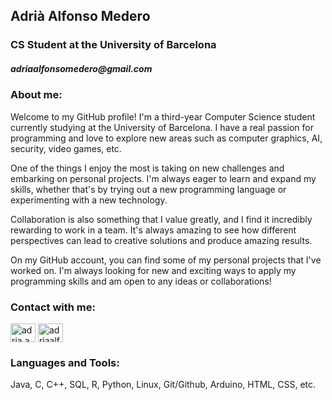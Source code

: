<h2 align="left"> Adrià Alfonso Medero </h2>
<h3 align="left"> CS Student at the University of Barcelona </h3>
<h5 align="leftr"> adriaalfonsomedero@gmail.com </h5>

<h3 align="left">About me:</h3>
Welcome to my GitHub profile! I'm a third-year Computer Science student currently studying at the University of Barcelona. I have a real passion for programming and love to explore new areas such as computer graphics, AI, security, video games, etc.

One of the things I enjoy the most is taking on new challenges and embarking on personal projects. I'm always eager to learn and expand my skills, whether that's by trying out a new programming language or experimenting with a new technology.

Collaboration is also something that I value greatly, and I find it incredibly rewarding to work in a team. It's always amazing to see how different perspectives can lead to creative solutions and produce amazing results.

On my GitHub account, you can find some of my personal projects that I've worked on. I'm always looking for new and exciting ways to apply my programming skills and am open to any ideas or collaborations!

<h3 align="left">Contact with me:</h3> 
<p align="left">
<a href="https://instagram.com/adria.am" target="blank"><img align="center" src="https://raw.githubusercontent.com/rahuldkjain/github-profile-readme-generator/master/src/images/icons/Social/instagram.svg" alt="adria.am" height="30" width="40" /></a>
 <a href="https://www.linkedin.com/in/adri%C3%A0-alfonso-medero-9b76121b2/" target="blank"><img align="center" src="https://raw.githubusercontent.com/rahuldkjain/github-profile-readme-generator/master/src/images/icons/Social/linked-in-alt.svg" alt="adriaalfonsomedero" height="30" width="40" /></a>
</p>

<h3 align="left">Languages and Tools:</h3>

Java, C, C++, SQL, R, Python, Linux, Git/Github, Arduino, HTML, CSS, etc.
